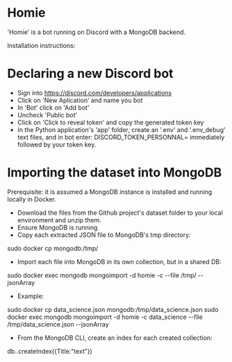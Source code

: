 # Homie

'Homie' is a bot running on Discord with a MongoDB backend.

Installation instructions:

# Declaring a new Discord bot

* Sign into https://discord.com/developers/applications 
* Click on 'New Aplication' and name you bot
* In 'Bot' click on 'Add bot'
* Uncheck 'Public bot'
* Click on 'Click to reveal token' and copy the generated token key
* In the Python application's 'app' folder, create an '.env' and '.env_debug' text files, and in bot enter: DISCORD_TOKEN_PERSONNAL= immediately followed by your token key.


# Importing the dataset into MongoDB

Prerequisite: it is assumed a MongoDB instance is installed and running locally in Docker.

* Download the files from the Github project's dataset folder to your local environment and unzip them.
* Ensure MongoDB is running
* Copy each extracted JSON file to MongoDB's tmp directory:

sudo docker cp <JSON filename> mongodb:/tmp/<JSON filename>

* Import each file into MongoDB in its own collection, but in a shared DB:

sudo docker exec mongodb mongoimport -d homie -c <collection-name> --file /tmp/<JSON filename> --jsonArray

* Example:

sudo docker cp data_science.json mongodb:/tmp/data_science.json
sudo docker exec mongodb mongoimport -d homie -c data_science --file /tmp/data_science.json --jsonArray

* From the MongoDB CLI, create an index for each created collection:

db.<collection>.createIndex({Title:"text"})

